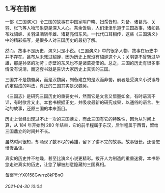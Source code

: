 ## 1.写在前面
一部《三国演义》令三国的故事在中国家喻户晓、妇孺皆知，刘备、诸葛亮、关羽、张飞等人物形象更是深入人心。茶余饭后，人们津津乐道于三国故事，诸如吕布戏貂蝉、关羽温酒斩华雄、诸葛亮借东风，一代代口耳相传，这些《三国演义》中的精彩描写，是很多人对三国历史的最初了解。 


然而，故事不是历史，演义只是小说。《三国演义》中的很多人物、故事在历史中并不存在。吕布从未戏过貂蝉，因为历史上就没有貂蝉这个人；关羽更不曾斩过华雄，那是孙坚的功劳；赤壁的东风也不是诸葛亮借的。总之，三国的历史有很多事情没有说清，而这套书就是告诉大家历史上真实的三国。 


三国并不是魏蜀吴，而是汉魏吴，刘备建立的是汉而非蜀，前者是受演义小说误导约定俗成的叫法，真正的三国其实是汉魏吴。 


《三国志》是研究三国历史的重要史书，然而它是文言又惜墨如金，有时语焉不详，有时欲言又止。本套书根据正史，并吸收最新的研究成果，以通俗的语言、生动的故事，还原三国的本来面目。 


历史上曾经出现过不止一次的三国鼎立，而此三国有它的特殊性，因为从时间上算，从 184 年开始到 280 年结束，它的前半程属于东汉，后半程属于西晋，留给三国鼎立的时间并不长。 


虽然时间很短，却涌现了数不尽的英雄，留下了讲不完的故事。故事很长，还请您慢慢品读。 


真实的历史并不枯燥，甚至比演义小说更精彩。拨开人为制造的重重迷雾，本书带您走进真实的历史，让您了解被刻意隐藏的三国真相。 


备案号:YX0158Gwrrz8kPBnO


###### 2021-04-30 10:04

